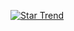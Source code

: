 
[![Star Trend](https://api.star-history.com/svg?repos=ANLX666/ParkSystem&type=Timeline)](https://seladb.github.io/StarTrack-js/#/preload?r=ANLX666,ParkSystem)

